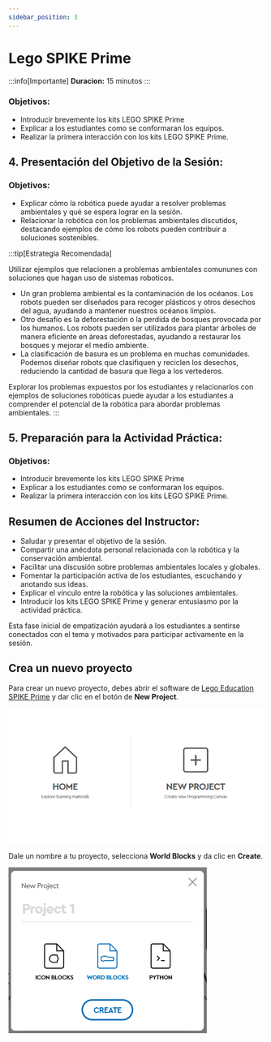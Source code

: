 ```yaml
---
sidebar_position: 3
---
```

# Lego SPIKE Prime

:::info[Importante]
**Duracion:** 15 minutos
:::

### Objetivos:
- Introducir brevemente los kits LEGO SPIKE Prime 
- Explicar a los estudiantes como se conformaran los equipos.
- Realizar la primera interacción con los kits LEGO SPIKE Prime.

## 4. Presentación del Objetivo de la Sesión:
### Objetivos:
- Explicar cómo la robótica puede ayudar a resolver problemas ambientales y qué se espera lograr en la sesión.
- Relacionar la robótica con los problemas ambientales discutidos, destacando ejemplos de cómo los robots pueden contribuir a soluciones sostenibles.


:::tip[Estrategia Recomendada]

Utilizar ejemplos que relacionen a problemas ambientales comununes con soluciones que hagan uso de sistemas roboticos.

- Un gran problema ambiental es la contaminación de los océanos. Los robots pueden ser diseñados para recoger plásticos y otros desechos del agua, ayudando a mantener nuestros océanos limpios.
- Otro desafío es la deforestación o la perdida de bosques provocada por los humanos. Los robots pueden ser utilizados para plantar árboles de manera eficiente en áreas deforestadas, ayudando a restaurar los bosques y mejorar el medio ambiente.
- La clasificación de basura es un problema en muchas comunidades. Podemos diseñar robots que clasifiquen y reciclen los desechos, reduciendo la cantidad de basura que llega a los vertederos.

Explorar los problemas expuestos por los estudiantes y relacionarlos con ejemplos de soluciones robóticas puede ayudar a los estudiantes a comprender el potencial de la robótica para abordar problemas ambientales.
:::

## 5. Preparación para la Actividad Práctica:
### Objetivos:
- Introducir brevemente los kits LEGO SPIKE Prime 
- Explicar a los estudiantes como se conformaran los equipos.
- Realizar la primera interacción con los kits LEGO SPIKE Prime.


## Resumen de Acciones del Instructor:
- Saludar y presentar el objetivo de la sesión.
- Compartir una anécdota personal relacionada con la robótica y la conservación ambiental.
- Facilitar una discusión sobre problemas ambientales locales y globales.
- Fomentar la participación activa de los estudiantes, escuchando y anotando sus ideas.
- Explicar el vínculo entre la robótica y las soluciones ambientales.
- Introducir los kits LEGO SPIKE Prime y generar entusiasmo por la actividad práctica.

Esta fase inicial de empatización ayudará a los estudiantes a sentirse conectados con el tema y motivados para participar activamente en la sesión.

## Crea un nuevo proyecto

Para crear un nuevo proyecto, debes abrir el software de [Lego Education SPIKE Prime](https://spike.legoeducation.com/prime/project) y dar clic en el botón de **New Project**.

![New Project](./img/new-project.png)


Dale un nombre a tu proyecto, selecciona **World Blocks** y da clic en **Create**.

![New Project](./img/create-project.png)